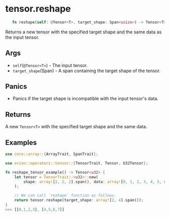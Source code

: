# tensor.reshape

```rust 
   fn reshape(self: @Tensor<T>, target_shape: Span<usize>) -> Tensor<T>;
```

Returns a new tensor with the specified target shape and the same data as the input tensor.

## Args

* `self`(`@Tensor<T>`) - The input tensor.
* `target_shape`(Span<usize>) - A span containing the target shape of the tensor.

## Panics

* Panics if the target shape is incompatible with the input tensor's data.

## Returns

A new `Tensor<T>` with the specified target shape and the same data.

## Examples

```rust
use core::array::{ArrayTrait, SpanTrait};

use orion::operators::tensor::{TensorTrait, Tensor, U32Tensor};

fn reshape_tensor_example() -> Tensor<u32> {
    let tensor = TensorTrait::<u32>::new(
        shape: array![2, 2, 2].span(), data: array![0, 1, 2, 3, 4, 5, 6, 7].span(),
    );

    // We can call `reshape` function as follows.
    return tensor.reshape(target_shape: array![2, 4].span());
}
>>> [[0,1,2,3], [4,5,6,7]]
```
